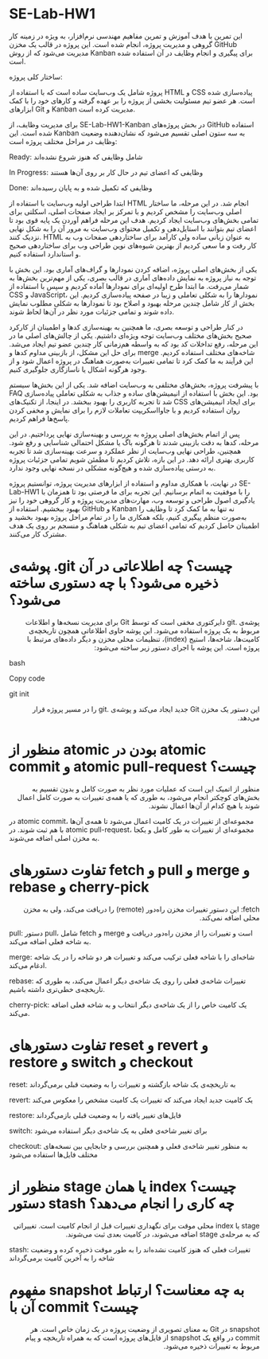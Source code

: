 # SE-Lab-HW1

این تمرین با هدف آموزش و تمرین مفاهیم مهندسی نرم‌افزار، به ویژه در زمینه کار گروهی و مدیریت پروژه، انجام شده است. این پروژه در قالب یک مخزن GitHub مدیریت می‌شود که از روش‌ Kanban برای پیگیری و انجام وظایف در آن استفاده شده است.

ساختار کلی پروژه:

پروژه شامل یک وب‌سایت ساده است که با استفاده از HTML و CSS پیاده‌سازی شده است. هر عضو تیم مسئولیت بخشی از پروژه را بر عهده گرفته و کارهای خود را با کمک ابزارهای Git و Kanban مدیریت کرده است.

برای مدیریت وظایف، از SE-Lab-HW1-Kanban در بخش پروژه‌های GitHub استفاده شده است. این Kanban به سه ستون اصلی تقسیم می‌شود که نشان‌دهنده وضعیت وظایف در مراحل مختلف پروژه است:

Ready: شامل وظایفی که هنوز شروع نشده‌اند

In Progress: وظایفی که اعضای تیم در حال کار بر روی آن‌ها هستند

Done: وظایفی که تکمیل شده و به پایان رسیده‌اند

ابتدا طراحی اولیه وب‌سایت با استفاده از HTML انجام شد. در این مرحله، ما ساختار اصلی وب‌سایت را مشخص کردیم و با تمرکز بر ایجاد صفحات اصلی، اسکلتی برای تمامی بخش‌های وب‌سایت ایجاد کردیم. هدف این مرحله فراهم آوردن یک پایه قوی بود تا اعضای تیم بتوانند با استایل‌دهی و تکمیل محتوای وب‌سایت به مرور آن را به شکل نهایی نزدیک کنند. HTML به عنوان زبانی ساده ولی کارآمد برای ساختاردهی صفحات وب به کار رفت و ما سعی کردیم از بهترین شیوه‌های نوین طراحی وب برای ساختاردهی صحیح و استاندارد استفاده کنیم.

یکی از بخش‌های اصلی پروژه، اضافه کردن نمودارها و گراف‌های آماری بود. این بخش با توجه به نیاز پروژه به نمایش داده‌های آماری در قالب بصری، یکی از مهم‌ترین بخش‌ها به شمار می‌رفت. ما ابتدا طرح اولیه‌ای برای نمودارها آماده کردیم و سپس با استفاده از CSS و JavaScript، نمودارها را به شکلی تعاملی و زیبا در صفحه پیاده‌سازی کردیم. این بخش از کار شامل چندین مرحله بهبود و اصلاح بود تا نمودارها به شکلی مطلوب نمایش داده شوند و تمامی جزئیات مورد نظر در آن‌ها لحاظ شوند.

در کنار طراحی و توسعه بصری، ما همچنین به بهینه‌سازی کدها و اطمینان از کارکرد صحیح بخش‌های مختلف وب‌سایت توجه ویژه‌ای داشتیم. یکی از چالش‌های اصلی ما در این مرحله، رفع تداخلات کد بود که به واسطه هم‌زمانی کار چندین عضو تیم ایجاد می‌شد. برای حل این مشکل، از بازبینی مداوم کدها و merge شاخه‌های مختلف استفاده کردیم. این فرآیند به ما کمک کرد تا تمامی تغییرات به‌صورت هماهنگ در پروژه اعمال شود و از وجود هرگونه اشکال یا ناسازگاری جلوگیری کنیم.

با پیشرفت پروژه، بخش‌های مختلفی به وب‌سایت اضافه شد. یکی از این بخش‌ها سیستم FAQ بود. این بخش با استفاده از انیمیشن‌های ساده و جذاب به شکلی تعاملی پیاده‌سازی شد تا تجربه کاربری را بهبود ببخشد. در اینجا، از تکنیک‌های CSS برای ایجاد انیمیشن‌های روان استفاده کردیم و با جاوااسکریپت تعاملات لازم را برای نمایش و مخفی کردن پاسخ‌ها فراهم کردیم.

پس از اتمام بخش‌های اصلی پروژه به بررسی و بهینه‌سازی نهایی پرداختیم. در این مرحله، کدها به دقت بازبینی شدند تا هرگونه باگ یا مشکل احتمالی شناسایی و رفع شود. همچنین، طراحی نهایی وب‌سایت از نظر عملکرد و سرعت بهینه‌سازی شد تا تجربه کاربری بهتری ارائه دهد. در این بازه، تلاش کردیم تا مطمئن شویم تمامی جزئیات پروژه به درستی پیاده‌سازی شده و هیچ‌گونه مشکلی در نسخه نهایی وجود ندارد.

در نهایت، با همکاری مداوم و استفاده از ابزارهای مدیریت پروژه، توانستیم پروژه SE-Lab-HW1 را با موفقیت به اتمام برسانیم. این تجربه برای ما فرصتی بود تا همزمان با یادگیری اصول طراحی و توسعه وب، مهارت‌های مدیریت پروژه و کار گروهی خود را نیز بهبود ببخشیم. استفاده از GitHub و Kanban نه تنها به ما کمک کرد تا وظایف را به‌صورت منظم پیگیری کنیم، بلکه همکاری ما را در تمام مراحل پروژه بهبود بخشید و اطمینان حاصل کردیم که تمامی اعضای تیم به شکلی هماهنگ و منسجم بر روی یک هدف مشترک کار می‌کنند.

# پوشه‌ی .git چیست؟ چه اطلاعاتی در آن ذخیره می‌شود؟ با چه دستوری ساخته می‌شود؟

<p dir='rtl' align='right'>
پوشه‌ی .git دایرکتوری مخفی است که توسط Git برای مدیریت نسخه‌ها و اطلاعات مربوط به یک پروژه استفاده می‌شود. این پوشه حاوی اطلاعاتی همچون تاریخچه‌ی کامیت‌ها، شاخه‌ها، استیج (index)، تنظیمات محلی مخزن و دیگر داده‌های مرتبط با پروژه است. این پوشه با اجرای دستور زیر ساخته می‌شود:
</p>
<p>bash</p>
<p>Copy code </p>
<p>git init </p>
<p dir='rtl' align='right'>
این دستور یک مخزن Git جدید ایجاد می‌کند و پوشه‌ی .git را در مسیر پروژه قرار می‌دهد.
  
</p>

# منظور از atomic بودن در atomic commit و atomic pull-request چیست؟

<p dir='rtl' align='right'>
منظور از اتمیک این است که عملیات مورد نظر به صورت کامل و بدون تقسیم به بخش‌های کوچکتر انجام می‌شود، به طوری که یا همه‌ی تغییرات به صورت کامل اعمال شوند یا هیچ کدام از آن‌ها اعمال نشوند.

در atomic commit، مجموعه‌ای از تغییرات در یک کامیت اعمال می‌شود تا همه‌ی آن‌ها با هم ثبت شوند.
در atomic pull-request، مجموعه‌ای از تغییرات به طور کامل و یکجا به مخزن اصلی اضافه می‌شوند.

</p>

# تفاوت دستورهای fetch و pull و merge و rebase و cherry-pick

<p dir='rtl' align='right'>
fetch: این دستور تغییرات مخزن راه‌دور (remote) را دریافت می‌کند، ولی به مخزن محلی اضافه نمی‌کند.
  
pull: دستور pull، شامل fetch و merge است و تغییرات را از مخزن راه‌دور دریافت و به شاخه فعلی اضافه می‌کند.

merge: شاخه‌ای را با شاخه فعلی ترکیب می‌کند و تغییرات هر دو شاخه را در یک شاخه ادغام می‌کند.

rebase: تغییرات شاخه‌ی فعلی را روی یک شاخه‌ی دیگر اعمال می‌کند، به طوری که تاریخچه‌ی خطی‌تری داشته باشیم.

cherry-pick: یک کامیت خاص را از یک شاخه‌ی دیگر انتخاب و به شاخه فعلی اضافه می‌کند.

</p>

# تفاوت دستورهای reset و revert و restore و switch و checkout

reset: به تاریخچه‌ی یک شاخه بازگشته و تغییرات را به وضعیت قبلی برمی‌گرداند

revert: یک کامیت جدید ایجاد می‌کند که تغییرات یک کامیت مشخص را معکوس می‌کند

restore: فایل‌های تغییر یافته را به وضعیت قبلی بازمی‌گرداند

switch: برای تغییر شاخه‌ی فعلی به یک شاخه‌ی دیگر استفاده می‌شود

checkout: به منظور تغییر شاخه‌ی فعلی و همچنین بررسی و جابجایی بین نسخه‌های مختلف فایل‌ها استفاده می‌شود

# منظور از stage یا همان index چیست؟ دستور stash چه کاری را انجام می‌دهد؟

<p dir='rtl' align='right'>
stage یا index محلی موقت برای نگهداری تغییرات قبل از انجام کامیت است. تغییراتی که به مرحله‌ی stage اضافه می‌شوند، در کامیت بعدی ثبت می‌شوند.

stash: تغییرات فعلی که هنوز کامیت نشده‌اند را به طور موقت ذخیره کرده و وضعیت شاخه را به آخرین کامیت برمی‌گرداند

</p>

# مفهوم snapshot به چه معناست؟ ارتباط آن با commit چیست؟

<p dir='rtl' align='right'>
snapshot در Git به معنای تصویری از وضعیت پروژه در یک زمان خاص است. هر commit در واقع یک snapshot از فایل‌های پروژه است که به همراه تاریخچه و پیام مربوط به تغییرات ذخیره می‌شود.
</p>
